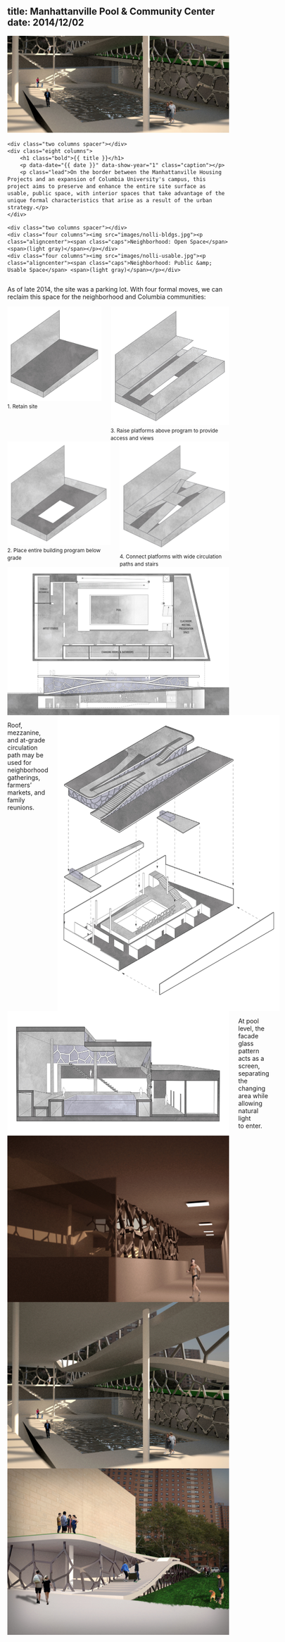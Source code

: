 title: Manhattanville Pool & Community Center
date: 2014/12/02
---

<div class="row padded bg-white">
    <img class="anim-fade lazy-load" src="images/banner.jpg">
</div>

<div class="row container">

    <div class="two columns spacer"></div>
    <div class="eight columns">
        <h1 class="bold">{{ title }}</h1>
        <p data-date="{{ date }}" data-show-year="1" class="caption"></p>
        <p class="lead">On the border between the Manhattanville Housing Projects and an expansion of Columbia University's campus, this project aims to preserve and enhance the entire site surface as usable, public space, with interior spaces that take advantage of the unique formal characteristics that arise as a result of the urban strategy.</p>
    </div>

</div>

<div class="row container">

    <div class="two columns spacer"></div>
    <div class="four columns"><img src="images/nolli-bldgs.jpg"><p class="aligncenter"><span class="caps">Neighborhood: Open Space</span> <span>(light gray)</span></p></div>
    <div class="four columns"><img src="images/nolli-usable.jpg"><p class="aligncenter"><span class="caps">Neighborhood: Public &amp; Usable Space</span> <span>(light gray)</span></p></div>

</div>

<div class="row container">
    <div class="two columns spacer"></div>
    <div class="eight columns">
        <p class="lead">As of late 2014, the site was a parking lot. With four formal moves, we can reclaim this space for the neighborhood and Columbia communities:</p>
    </div>
</div>

<div class="row container">
    <div class="two columns spacer"></div>
    <div class="four columns">
        <div class="row">
            <img src="images/site-diagram1.jpg"><small class="aligncenter caps">1. Retain site</small>
        </div>
        <div class="row">
            <img src="images/site-diagram3.jpg"><small class="aligncenter caps">3. Raise platforms above program to provide access and views</small>
        </div>
    </div>
    <div class="four columns">
        <div class="row">
            <img src="images/site-diagram2.jpg"><small class="aligncenter caps">2. Place entire building program below grade</small>
        </div>
        <div class="row">
            <img src="images/site-diagram4.jpg"><small class="aligncenter caps">4. Connect platforms with wide circulation paths and stairs</small>
        </div>
    </div>
</div>

<div class="row container">
    <div class="one column spacer"></div>
    <div class="ten columns">
        <img src="images/plan-elev.jpg">
    </div>
</div>

<div class="row container">
    <div class="two columns spacer"></div>
    <div class="eight columns">
        <p class="caption aligncenter">Roof, mezzanine, and at-grade circulation path may be used for neighborhood gatherings, farmers’ markets, and family reunions.</p>
        <img src="images/axon.jpg">
    </div>
</div>

<div class="row container">
    <div class="two columns spacer"></div>
    <div class="eight columns">
        <img src="images/sectional-persp.jpg">
        <p class="caption aligncenter">At pool level, the facade glass pattern acts as a screen, separating the changing area while allowing natural light to&nbsp;enter.</p>
    </div>
</div>

<div class="row container">
    <div class="two columns spacer"></div>
    <div class="eight columns"><img src="images/pool-render-deep-interior.jpg"></div>
</div>
<div class="row container">
    <div class="two columns spacer"></div>
    <div class="eight columns"><img src="images/pool-render-interior.jpg"></div>
</div>
<div class="row container">
    <div class="two columns spacer"></div>
    <div class="eight columns"><img src="images/pool-render-exterior.jpg"></div>
</div>
